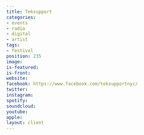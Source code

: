 ```yaml
---
title: Teksupport
categories:
- events
- radio
- digital
- artist
tags:
- festival
position: 235
image: 
is-featured: 
is-front: 
website: 
facebook: https://www.facebook.com/teksupportnyc/
twitter: 
instagram: 
spotify: 
soundcloud: 
youtube: 
apple: 
layout: client
---
```



